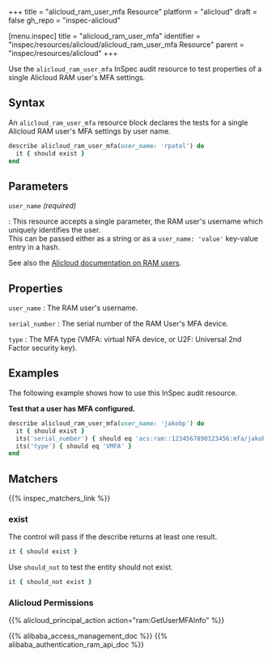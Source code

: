 +++
title = "alicloud_ram_user_mfa Resource"
platform = "alicloud"
draft = false
gh_repo = "inspec-alicloud"

[menu.inspec]
title = "alicloud_ram_user_mfa"
identifier = "inspec/resources/alicloud/alicloud_ram_user_mfa Resource"
parent = "inspec/resources/alicloud"
+++

Use the `alicloud_ram_user_mfa` InSpec audit resource to test properties of a single Alicloud RAM user's MFA settings.

## Syntax

An `alicloud_ram_user_mfa` resource block declares the tests for a single Alicloud RAM user's MFA settings by user name.

```ruby
describe alicloud_ram_user_mfa(user_name: 'rpatel') do
  it { should exist }
end
```

## Parameters

`user_name` _(required)_

: This resource accepts a single parameter, the RAM user's username which uniquely identifies the user.  
  This can be passed either as a string or as a `user_name: 'value'` key-value entry in a hash.

See also the [Alicloud documentation on RAM users](https://www.alibabacloud.com/help/doc-detail/122148.htm?spm=a2c63.p38356.b99.20.12456fb6z4r7Hz).

## Properties

`user_name`
: The RAM user's username.

`serial_number`
: The serial number of the RAM User's MFA device.

`type`
: The MFA type (VMFA: virtual NFA device, or U2F: Universal 2nd Factor security key).

## Examples

The following example shows how to use this InSpec audit resource.

**Test that a user has MFA configured.**

```ruby
describe alicloud_ram_user_mfa(user_name: 'jakobp') do
  it { should exist }
  its('serial_number') { should eq 'acs:ram::1234567890123456:mfa/jakobp' }
  its('type') { should eq 'VMFA' }
end
```

## Matchers

{{% inspec_matchers_link %}}

### exist

The control will pass if the describe returns at least one result.

```ruby
it { should exist }
```

Use `should_not` to test the entity should not exist.

```ruby
it { should_not exist }
```

### Alicloud Permissions

{{% alicloud_principal_action action="ram:GetUserMFAInfo" %}}

{{% alibaba_access_management_doc %}}
{{% alibaba_authentication_ram_api_doc %}}
